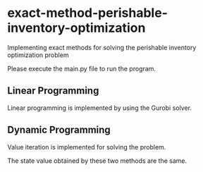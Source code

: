 # exact-method-perishable-inventory-optimization
Implementing exact methods for solving the perishable inventory optimization problem

Please execute the main.py file to run the program.

## Linear Programming
Linear programming is implemented by using the Gurobi solver. 

## Dynamic Programming
Value iteration is implemented for solving the problem.

The state value obtained by these two methods are the same.
